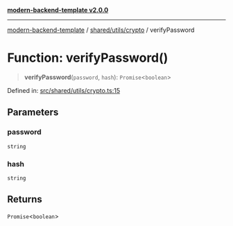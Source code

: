 [**modern-backend-template v2.0.0**](../../../../README.md)

***

[modern-backend-template](../../../../modules.md) / [shared/utils/crypto](../README.md) / verifyPassword

# Function: verifyPassword()

> **verifyPassword**(`password`, `hash`): `Promise`\<`boolean`\>

Defined in: [src/shared/utils/crypto.ts:15](https://github.com/maemreyo/saas-4cus-nodejs/blob/1a77de11cd6eaefe66c31c7f5de281673fc25ce5/src/shared/utils/crypto.ts#L15)

## Parameters

### password

`string`

### hash

`string`

## Returns

`Promise`\<`boolean`\>
